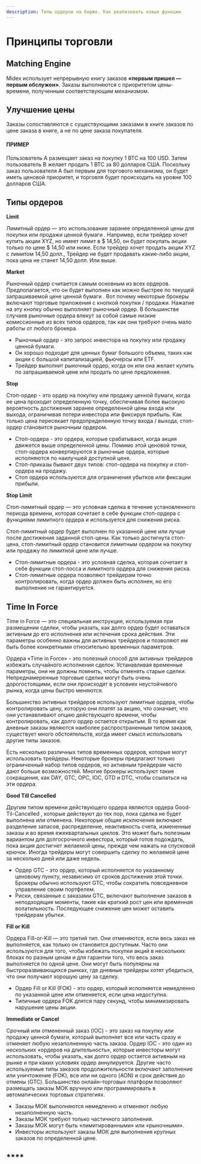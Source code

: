 ```yaml
---
description: Типы ордеров на бирже. Как реализовать новые функции.
---
```


# Принципы торговли

## Matching Engine

Midex использует непрерывную книгу заказов **«первым пришел — первым обслужен»**. Заказы выполняются с приоритетом цены-времени, полученным соответствующим механизмом.

## Улучшение цены

Заказы сопоставляются с существующими заказами в книге заказов по цене заказа в книге, а не по цене заказа покупателя.

#### ПРИМЕР <a id="example"></a>

Пользователь А размещает заказ на покупку 1 BTC на 100 USD. Затем пользователь B желает продать 1 BTC за 80 долларов США. Поскольку заказ пользователя А был первым для торгового механизма, он будет иметь ценовой приоритет, и торговля будет происходить на уровне 100 долларов США.  


## **Типы ордеров**

**Limit**

Лимитный ордер — это использование заранее определенной цены для покупки или продажи ценной бумаги . Например, если трейдер хочет купить акции XYZ, но имеет лимит в $ 14,50, он будет покупать акции только по цене $ 14,50 или ниже. Если трейдер хочет продать акции XYZ с лимитом 14,50 долл., Трейдер не будет продавать какие-либо акции, пока цена не станет 14,50 долл. Или выше.

**Market**

Рыночный ордер считается самым основным из всех ордеров. Предполагается, что он будет выполнен как можно быстрее по текущей запрашиваемой цене ценной бумаги . Вот почему некоторые брокеры включают торговые приложения с кнопкой покупки / продажи. Нажатие на эту кнопку обычно выполняет рыночный ордер. В большинстве случаев рыночные ордера влекут за собой самые низкие комиссионные из всех типов ордеров, так как они требуют очень мало работы от любого брокера.

* Рыночный ордер - это запрос инвестора на покупку или продажу ценной бумаги.
* Он хорошо подходит для ценных бумаг большого объема, таких как акции с большой капитализацией, фьючерсы или ETF.
* Трейдер выполнит рыночный ордер, когда он или она желает купить по запрашиваемой цене или продать по цене предложения.

**Stop**

Стоп-ордер - это ордер на покупку или продажу ценной бумаги, когда ее цена проходит определенную точку, обеспечивая более высокую вероятность достижения заранее определенной цены входа или выхода, ограничивая потери инвестора или фиксируя прибыль. Как только цена пересекает предопределенную точку входа / выхода, стоп-ордер становится рыночным ордером.

* Стоп-ордера - это ордера, которые срабатывают, когда акция движется выше определенной цены. Помимо этой ценовой точки, стоп-ордера конвертируются в рыночные ордера, которые исполняются по наилучшей доступной цене.
* Стоп-приказы бывают двух типов: стоп-ордера на покупку и стоп-ордера на продажу.
* Стоп ордера используются для ограничения убытков или фиксации прибыли.

**Stop Limit**

Стоп-лимитный ордер — это условная сделка в течение установленного периода времени, которая сочетает в себе функции стоп-ордера с функциями лимитного ордера и используется для снижения риска.  
  
Стоп-лимитный ордер будет выполнен по указанной цене или лучше после достижения заданной стоп-цены. Как только достигнута стоп-цена, стоп-лимитный ордер становится лимитным ордером на покупку или продажу по лимитной цене или лучше.

* Стоп-лимитные ордера - это условная сделка, которая сочетает в себе функции стоп-лосса и лимитного ордера для снижения риска.
* Стоп-лимитные ордера позволяют трейдерам точно контролировать, когда ордер должен быть исполнен, но его выполнение не гарантируется.

## **Time In Force**

Time in Force — это специальная инструкция, используемая при размещении сделки, чтобы указать, как долго ордер будет оставаться активным до его исполнения или истечения срока действия. Эти параметры особенно важны для активных трейдеров и позволяют им быть более конкретными относительно временных параметров.

Ордера «Time in Force» - это полезный способ для активных трейдеров избежать случайного исполнения сделок. Устанавливая временные параметры, они не должны помнить, чтобы отменять старые сделки. Непреднамеренные торговые сделки могут быть очень дорогостоящими, если они происходят в условиях неустойчивого рынка, когда цены быстро меняются.

Большинство активных трейдеров используют лимитные ордера, чтобы контролировать цену, которую они платят за акцию, что означает, что они устанавливают опцию действующего времени, чтобы контролировать, как долго ордер остается открытым. В то время как дневные заказы являются наиболее распространенным типом заказов, существует много обстоятельств, когда имеет смысл использовать другие типы заказов.

Есть несколько различных типов временных ордеров, которые могут использовать трейдеры. Некоторые брокеры предлагают только ограниченный набор типов ордеров, но активным трейдерам часто дают больше возможностей. Многие брокеры используют такие сокращения, как DAY, GTC, OPC, IOC, GTD и DTC, чтобы ссылаться на эти ордера.

**Good Till Cancelled**

Другим типом времени действующего ордера являются ордера Good-Til-Cancelled , которые действуют до тех пор, пока сделка не будет выполнена или отменена. Некоторые общие исключения включают разделение запасов, распределение, неактивность счета, измененные заказы и во время ежеквартальных циклов. Это может быть полезным вариантом для долгосрочного инвестора, который готов подождать, пока акция достигнет желаемой цены, прежде чем нажать на спусковой крючок. Иногда трейдеры могут совершить сделку по желаемой цене за несколько дней или даже недель.

* Ордер GTC - это ордер, который исполняется по указанному ценовому пункту, независимо от сроков достижения этой точки. Брокеры обычно используют GTC, чтобы сократить повседневное управление своим портфелем.
* Риски, связанные с заказами GTC, включают выполнение заказов в неподходящие моменты, такие как краткий рост цен или временная волатильность. Последующее снижение цен может оставить трейдерам убытки.

**Fill or Kill**

Ордера Fill-or-Kill — это третий тип. Они отменяются, если весь заказ не выполняется, как только он становится доступным. Часто они используются для того, чтобы избежать покупки акций в нескольких блоках по разным ценам и для гарантии того, что весь заказ выполняется по одной цене. Они могут быть популярны на быстроразвивающихся рынках, где дневные трейдеры хотят убедиться, что они получают хорошую цену за сделку.

* Ордер Fill or Kill \(FOK\) - это ордер, который исполняется немедленно по указанной цене или отменяется, если цена недоступна.
* Типичные ордера FOK длятся пару секунд, чтобы минимизировать нарушение цены акции.

**Immediate or Cancel**

Срочный или отмененный заказ \(IOC\) - это заказ на покупку или продажу ценной бумаги, который выполняет все или часть сразу и отменяет любую незаполненную часть заказа. Ордер IOC - это один из нескольких «ордеров на длительность», которые инвесторы могут использовать, чтобы указать, как долго ордер остается активным на рынке и при каких условиях ордер аннулируется. Другие часто используемые типы заказов продолжительности включают заполнение или уничтожение \(FOK\), все или ни одного \(AON\) и срок действия до отмены \(GTC\). Большинство онлайн-торговых платформ позволяют размещать заказы МОК вручную или программировать в автоматических торговых стратегиях.

* Заказы МОК выполняются немедленно и отменяют любую незаполненную часть.
* Заказы МОК требуют только частичного заполнения.
* Заказы МОК могут быть «лимитированными» или «рыночными».
* Инвесторы используют заказы МОК для выполнения крупных заказов по определенной цене.

## \*\*\*\*


